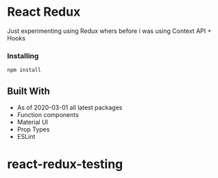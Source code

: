 # React Redux

Just experimenting using Redux whers before i was using Context API + Hooks

### Installing

```
npm install
```

## Built With

- As of 2020-03-01 all latest packages
- Function components
- Material UI
- Prop Types
- ESLint
# react-redux-testing
